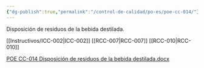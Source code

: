 ```yaml
---
{"dg-publish":true,"permalink":"/control-de-calidad/po-es/poe-cc-014/"}
---
```


Disposición de residuos de la bebida destilada.

[[Instructivos/ICC-002\|ICC-002]]
[[RCC-007\|RCC-007]]
[[RCC-010\|RCC-010]]

 [POE CC-014 Disposición de residuos de la bebida destilada.docx](https://drive.google.com/open?id=1g093kV11obws-pMTHaeQG7OEpRKcDoBF&usp=drive_copy)                                            